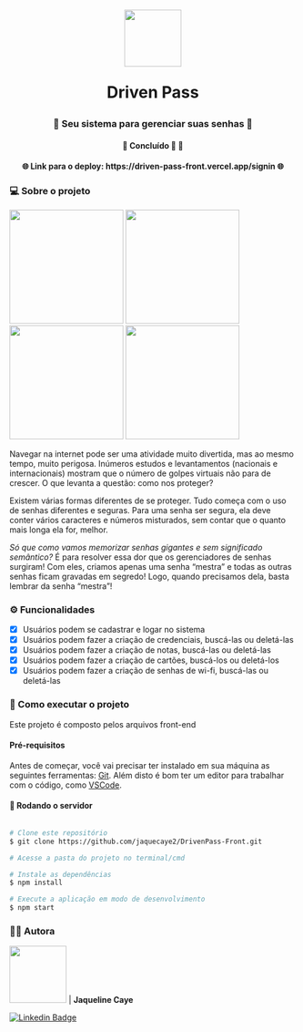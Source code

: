 <h1 align="center">
    <img  src="https://cdn-icons-png.flaticon.com/128/5410/5410234.png" width="100"> 
    <p>Driven Pass</p>
</h1>

<h3 align="center">
   🔑 Seu sistema para gerenciar suas senhas 🔑
</h3>

<h4 align="center">
	🚧 Concluído 🚀 🚧
</h4>

<h4 align="center">
	🌐 Link para o deploy: https://driven-pass-front.vercel.app/signin 🌐
</h4>

### 💻 Sobre o projeto

<div>
  <img  src="https://lh3.googleusercontent.com/4kgcI31b6Djwf9MfdHFS2f_5x_IgCMZhreSHcU04g9APH48jm7V1iY_bcYf05Bk4-ySvlL-7KZEGDFLh7R6UlhnvyAji_a_2VzouOxWx34gCGCLILWV-xtj6xBacsZg8yvpGkjNcpHxlX2jjsD0BcFJgXJ__0-iv39hcDGJfDnllW-wAFiWp4fVlf_kWPq6N9qwUc9_Q0gT0rP542LwgweK4TZsnNoZqZZRi3rCtUFs87yWCDzcMEmgiPj73bOTzvtb80PQGkRRsek_WrtGhxjDbBozYT1ncc1LnsLpuJze0sEBocI8PErUSwLtqqGtfe7ad-Zr6W8jiJSNRDtEwYXhcugnQpwrN5WScvKApXNZS0Hu5sJL6uH9dXLJfmmmLTCGX0Zok6-uRJjDqWtjh99GvRyBxX5YQK3UypQvWT9ZELtPNcnBLqFCeXLLivne8XkmvmSvp00t1T2HoVOLM1nnYNcqOds-xADxmgRqBxiLIG9yVvECjIMb774Nmis6VdLr3aOyCFMh2woDkvBYtQOVia8X0dZsZEyjXD8BWjLxX68GsQG9l2Mu8l1m2YWV0BKuDNff1Sy-Jm02w7iWvqbpVtmJz-Kda7mUm2ctTlJTDfjYgp4Ubs1TW3v03Ki8J93VW6_BZG98rwyykFZecVJXeQzrCUz7ZEZHJ4KbdWPiJjaQg1XFWMx7siVfqalYGhGYQs-PE979FJati9xan_7Qb3T1K7eqxS1P36aLEWGC29igzxqP3ROVrRGO_8Zb_g3N0VId6SzVk3UYk2Ubqs4G__KVRVvoBXL1QEopKz_HkfiuOZjQV5NcmUn2cnbMOF2q7irI9TjMUdC3Oap_FS4l8sKBmsFf-HoLigo6a1P8TdCtTs_XNrhBwqTqNhSH03mMzTHuMtO4R3hlHC_NtQuYAo2tDkETpB1oAviYEl5EFZGUI7Cx7Jzx31GXNIWgkD5vifqipgkEH6ofxGE-iWoU=w343-h609-no?authuser=0" width="200"> 
    <img  src="https://lh3.googleusercontent.com/E2fueSWz_x1ulIqxSpl4JYJo9xxpyjj4LIDaKT2YFhV72qO7siHEBAv8fHHZF_ivVXFWTBZ73YYIA0QNQtBsEJuiwp-5GVpUf9zDUGf4xKL0KyBFw06TNDoWKNws6rmZjcsTXpdil93zbY5fQROcNpYPFVe_l2aHdoSx4-_CrXlnBYDG_uy52UeVEhS9cz_4LW7dYcJjlqEthum3R3f7Q8Fok9AKdLWeXlS6tJu3J_NeC8bnq_XLjm6vaEale3X0EXcaFR-J5D2fNEeP5a0OJTsaZS2t9omlgLax60CX-qqGaE6iXUPG3_PgDJeEv4D5PMYuBzt689lbc0zRSmf2CbkDOGFYgBBrDNtC7zti1AZ5P-s8RDWyvqIHn_laee2Ab8FAciAvDxqxWas8dObQFwbWCDMmifx2OtuZNYYIK5_FYwQFmbDx5xYBBDdlPJFL_flGGSpox1-HuMKTQzDgPV4xMBWMB_BHGFPoQn-bZQwdSH-ufH0xN6xATV-T5KxkeAP-NKTwP6vc-baQ_1MqlaVh6fiQTwMLwAruRnZtTqn8VlhpvYk_t44x0dBiHsvy-btSe7zD7JCMJMHjqm3GqGGL-h_XtdoezJEU7JahDYdOqzYZTFRP8QMMVCNtzFNx3SRu11JLHpTOh2eCatCQIvjvD5qMpapGrcS-J8S6m5VsfrdDaXhDoyCae5IwyGPIlcTFj8PFmIdrt9ci4byiOuUPspvFu5cMhaazDNG2h4laxMPyAV1SGqIGBtfQe0rx2dbLQTfj8-LFyy7GVhrVUr4ocZ9bytQn3Ivr0Rtf7PmOTeFwtZ43xvMXsFxs7XI7R_1CwSRHHghK7gJ1HwfgH2Nb-NATyxfoqIOcAo9Y6ySJqsHtmn1l_zcPWCVsd11cRL3WhLd3ispa_A7_vN1qT_Rn3oDd-d-qXCxZrxGxZpglHgBhaWdK0X6btdQ_VkRmk_dzTRDdIIGm4ZT6HZasghU=w343-h609-no?authuser=0" width="200"> 
    <img  src="https://lh3.googleusercontent.com/nPKxm5bdO_o7U5k98VVZMKDsCvPS-0lggZioxx_Non7hXO8G3Xe6M-kLhfwulqAKzHMz1QAn2cQPlzZf34-ORX_RYaRioScgrmvvZxLccQx8TTPtxsujDWdhTAfxRpqkKGxoSO-Qw4Gt6DnL3vh0x5EJ3cOkJJ0-ZY3sn5d2MYOGO0dFAAxsJ-qesS-klEVQCDv3KJlUQ1H4QZ0XAiorAIIkvIG6PyPlovRzaJVquFDkWbbpkOv1mssi_P_5rDa9zwWhMJ7Z4H9n6JAeJshDHDVLcV_rrP28a26XvpetqeZFGbf_VqjISs0T99BxiGuU23RML06nfZb77UVoDd3lhn-21eIMRGZ__R868eQYNVxuX_7PojNv2a29f9coHX4CfApEWuG-GljH_-g7QqsJMI00m9G4kNknkT_eeT1873hDVVEBBfu-W900uB9eu-fRmo_VLYtnhN8X4dGEz4ddbfkOxaMp2ktIeW_X7U0_5XNsRn-BYwniSb0hU1ucvqcKNHCyqrN1PVaTMmaHxTCkAoE9QHP5J0kNrcwQNwH2ftLjuvhgQcCaP2aGzMZMj04ACZjB7m3Xgt2PqmLfxovGF0CskVhsCF8TKxbzdgl_i3XzVl36DoKEbRoss7864a9CqPOtJbQ84XWW5kSLxviQhz9kB-nbBFN0ADjvr9ovNzDnv2TQeXa1SjgDClG-Sjoo0pIoWFTr3FeYNA_L4PhG1VIH4nXx_UcdhW2eMVNBIGtvcgYZ4djX2odhHgrELp4390BoObn5dSI15eGLbkN500TravJ9wWPNPwKljh0Jx_nOH6NG7qe8j9_t0FzxAOp_4gz_0ft05HZlF8jFokYE7roTSRjCBYZraRxjceOVgoBViMGKUI2x21tlwTqxebz4K2nMNv5OCwj4UNkVMj6RItyoW1FhUX75pceFcsO7NsC4F26_KmEt1fQSqFbQcXj1Zu59wYDcdvidwwShT_NRJI0=w343-h609-no?authuser=0" width="200"> 
      <img  src="https://lh3.googleusercontent.com/eTtIzRKy0_r4fK3B9zC9KsbXfPH-xDAWAb3Qfu5pD_Tpw2Am3yJYGkQTaf8hCIAlU2bYA_2Y4CiRDCTXeP7kQklSBXyk5jEVRCicli-g_XAuWOG1lRJBcHgoU7mhxjJSu7weFgZvSMcZ7_8W2cXQZC0hXlakgsrmn8n7bDVOEYzWQQ-bJoFf3ESJfTJjmIqDviDT-d3XMHXu2SX7YDDmSzYtnWLcOZcRT2R5f2YwNPikV6QWpbonzHYCx9UtfLAanPE-BYLSE_oAFzBvHb7n1phtRyEOrNYO_m_CurFUg1gobtjYYq8ZRolXzGvLsce4fNscGVrcZ3fgNePW8lB3ey5AXH6JoluluAfArHtVzoLwVECQs3DobwrXw701WDOe3phinDNmk3tu26DH3foGoXl6o5wZQ8VPTpoSW_8kxRCkZj_dcf3gq6eEJu09Rttjqor0QI4zyQkQh9HxrtEaEx6eXPgk8O7Lax9-BkOD7gtXpYGhza9yEtruO3H0VL3M4AnSoszcHjIEQlz0cIIBgf1U6okFJ5l0YIsmiXBauymmxB3_KMtuolEobgGdvixT4WDoA1mrejEOUVqnoicxEUZIHlIi-AL1KXIyK03a9ErPU3SNZ5-xK1PA-yb7WMSdiBhxN9_tJlzAJGsvVZ56ES7vBDd-rh0FiyN7tel37KWe7EM7nXsY_apJNU0KaCL9T8siy89H92ynPEZn4sBpj7Ya8GcSq5S7nEkHFpLKxZI48UF9YLClJrxQEYhtgg4Yy5PmmyyNiJcEln1uxBMSICsuFEMdDz0Zc2sYP0gM4aLxj01OgHNI7srsbyZiaWmXbkXiDIBZSgle2Fn2fNKcxLItomxCwvppQIenCoP2uva2yJsEIgi_qLjAt-WCntXb7Wm-a3NMTomZxwvFQwHukCkHWGadrE0te7F1PSW0VH3_Erq9UO6o9in_JujhlCbPEQ1RzVpKI_L5WMAIaX9-MLE=w344-h608-no?authuser=0" width="200"> 
</div>

Navegar na internet pode ser uma atividade muito divertida, mas ao mesmo tempo, muito perigosa. Inúmeros estudos e levantamentos (nacionais e internacionais) mostram que o número de golpes virtuais não para de crescer. O que levanta a questão: como nos proteger?

Existem várias formas diferentes de se proteger. Tudo começa com o uso de senhas diferentes e seguras. Para uma senha ser segura, ela deve conter vários caracteres e números misturados, sem contar que o quanto mais longa ela for, melhor.

*Só que como vamos memorizar senhas gigantes e sem significado semântico?* É para resolver essa dor que os gerenciadores de senhas surgiram! Com eles, criamos apenas uma senha “mestra” e todas as outras senhas ficam gravadas em segredo! Logo, quando precisamos dela, basta lembrar da senha “mestra”!

### ⚙️ Funcionalidades

- [x] Usuários podem se cadastrar e logar no sistema
- [x] Usuários podem fazer a criação de credenciais, buscá-las ou deletá-las
- [x] Usuários podem fazer a criação de notas, buscá-las ou deletá-las
- [x] Usuários podem fazer a criação de cartões, buscá-los ou deletá-los
- [x] Usuários podem fazer a criação de senhas de wi-fi, buscá-las ou deletá-las

### 🚀 Como executar o projeto

Este projeto é composto pelos arquivos front-end

#### Pré-requisitos

Antes de começar, você vai precisar ter instalado em sua máquina as seguintes ferramentas:
[Git](https://git-scm.com). 
Além disto é bom ter um editor para trabalhar com o código, como [VSCode](https://code.visualstudio.com/).

#### 🎲 Rodando o servidor

```bash

# Clone este repositório
$ git clone https://github.com/jaquecaye2/DrivenPass-Front.git

# Acesse a pasta do projeto no terminal/cmd

# Instale as dependências
$ npm install

# Execute a aplicação em modo de desenvolvimento
$ npm start
```

### 👩🏻 Autora

<img style="border-radius: 200" src="https://avatars.githubusercontent.com/u/102393976?s=400&u=aba5f19bf20b58d80146b343326cdb4fac491351&v=4" width="100" alt=""/>          |           <b>Jaqueline Caye</b>

[![Linkedin Badge](https://img.shields.io/badge/-LinkedIn-blue?style=for-the-badge&logo=Linkedin&logoColor=white&link=https://www.linkedin.com/in/jaqueline-caye-614449137/)](https://www.linkedin.com/in/jaqueline-caye-614449137/)
